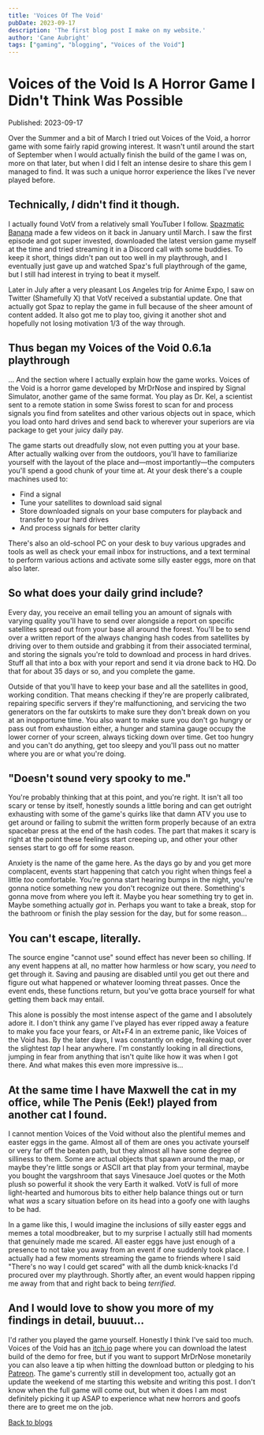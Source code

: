 ```yaml
---
title: 'Voices Of The Void'
pubDate: 2023-09-17
description: 'The first blog post I make on my website.'
author: 'Cane Aubright'
tags: ["gaming", "blogging", "Voices of the Void"]
---
```


# Voices of the Void Is A Horror Game I Didn't Think Was Possible

Published: 2023-09-17

Over the Summer and a bit of March I tried out Voices of the Void, a horror game with some fairly rapid growing interest. It wasn't until around the start of September when I would actually finish the build of the game I was on, more on that later, but when I did I felt an intense desire to share this gem I managed to find. It was such a unique horror experience the likes I've never played before.

## Technically, _I_ didn't find it though.

I actually found VotV from a relatively small YouTuber I follow. [Spazmatic Banana](https://www.youtube.com/@SpazmaticBanana) made a few videos on it back in January until March. I saw the first episode and got super invested, downloaded the latest version game myself at the time and tried streaming it in a Discord call with some buddies. To keep it short, things didn't pan out too well in my playthrough, and I eventually just gave up and watched Spaz's full playthrough of the game, but I still had interest in trying to beat it myself.

Later in July after a very pleasant Los Angeles trip for Anime Expo, I saw on Twitter (Shamefully X) that VotV received a substantial update. One that actually got Spaz to replay the game in full because of the sheer amount of content added. It also got me to play too, giving it another shot and hopefully not losing motivation 1/3 of the way through.

## Thus began my Voices of the Void 0.6.1a playthrough

... And the section where I actually explain how the game works. Voices of the Void is a horror game developed by MrDrNose and inspired by Signal Simulator, another game of the same format. You play as Dr. Kel, a scientist sent to a remote station in some Swiss forest to scan for and process signals you find from satelites and other various objects out in space, which you load onto hard drives and send back to wherever your superiors are via package to get your juicy daily pay.

The game starts out dreadfully slow, not even putting you at your base. After actually walking over from the outdoors, you'll have to familiarize yourself with the layout of the place and—most importantly—the computers you'll spend a good chunk of your time at. At your desk there's a couple machines used to:

- Find a signal
- Tune your satellites to download said signal
- Store downloaded signals on your base computers for playback and transfer to your hard drives
- And process signals for better clarity

There's also an old-school PC on your desk to buy various upgrades and tools as well as check your email inbox for instructions, and a text terminal to perform various actions and activate some silly easter eggs, more on that also later.

## So what does your daily grind include?

Every day, you receive an email telling you an amount of signals with varying quality you'll have to send over alongside a report on specific satellites spread out from your base all around the forest. You'll be to send over a written report of the always changing hash codes from satellites by driving over to them outside and grabbing it from their associated terminal, and storing the signals you're told to download and process in hard drives. Stuff all that into a box with your report and send it via drone back to HQ. Do that for about 35 days or so, and you complete the game.

Outside of that you'll have to keep your base and all the satellites in good, working condition. That means checking if they're are properly calibrated, repairing specific servers if they're malfunctioning, and servicing the two generators on the far outskirts to make sure they don't break down on you at an inopportune time. You also want to make sure you don't go hungry or pass out from exhaustion either, a hunger and stamina gauge occupy the lower corner of your screen, always ticking down over time. Get too hungry and you can't do anything, get too sleepy and you'll pass out no matter where you are or what you're doing.

## "Doesn't sound very spooky to me."

You're probably thinking that at this point, and you're right. It isn't all too scary or tense by itself, honestly sounds a little boring and can get outright exhausting with some of the game's quirks like that damn ATV you use to get around or failing to submit the written form properly because of an extra spacebar press at the end of the hash codes. The part that makes it scary is right at the point these feelings start creeping up, and other your other senses start to go off for some reason.

Anxiety is the name of the game here. As the days go by and you get more complacent, events start happening that catch you right when things feel a little _too_ comfortable. You're gonna start hearing bumps in the night, you're gonna notice something new you don't recognize out there. Something's gonna move from where you left it. Maybe you hear something try to get in. Maybe something actually _got_ in. Perhaps you want to take a break, stop for the bathroom or finish the play session for the day, but for some reason...

## You can't escape, literally.

The source engine "cannot use" sound effect has never been so chilling. If any event happens at all, no matter how harmless or how scary, you _need_ to get through it. Saving and pausing are disabled until you get out there and figure out what happened or whatever looming threat passes. Once the event ends, these functions return, but you've gotta brace yourself for what getting them back may entail.

This alone is possibly the most intense aspect of the game and I absolutely adore it. I don't think any game I've played has ever ripped away a feature to make you face your fears, or Alt+F4 in an extreme panic, like Voices of the Void has. By the later days, I was constantly on edge, freaking out over the slightest _tap_ I hear anywhere. I'm constantly looking in all directions, jumping in fear from anything that isn't quite like how it was when I got there. And what makes this even more impressive is...

## At the same time I have Maxwell the cat in my office, while The Penis (Eek!) played from another cat I found.

I cannot mention Voices of the Void without also the plentiful memes and easter eggs in the game. Almost all of them are ones you activate yourself or very far off the beaten path, but they almost all have some degree of silliness to them. Some are actual objects that spawn around the map, or maybe they're little songs or ASCII art that play from your terminal, maybe you bought the vargshroom that says Vinesauce Joel quotes or the Moth plush so powerful it shook the very Earth it walked. VotV is full of more light-hearted and humorous bits to either help balance things out or turn what _was_ a scary situation before on its head into a goofy one with laughs to be had.

In a game like this, I would imagine the inclusions of silly easter eggs and memes a total moodbreaker, but to my surprise I actually still had moments that genuinely made me scared. All easter eggs have just enough of a presence to not take you away from an event if one suddenly took place. I actually had a few moments streaming the game to friends where I said "There's no way I could get scared" with all the dumb knick-knacks I'd procured over my playthrough. Shortly after, an event would happen ripping me away from that and right back to being _terrified_.

## And I would love to show you more of my findings in detail, buuuut...

I'd rather you played the game yourself. Honestly I think I've said too much. Voices of the Void has an [itch.io](https://mrdrnose.itch.io/votv) page where you can download the latest build of the demo for free, but if you want to support MrDrNose monetarily you can also leave a tip when hitting the download button or pledging to his [Patreon](https://www.patreon.com/eternitydev). The game's currently still in development too, actually got an update the weekend of me starting this website and writing this post. I don't know when the full game will come out, but when it does I am most definitely picking it up ASAP to experience what new horrors and goofs there are to greet me on the job.

<a href="/blog/">Back to blogs</a>
